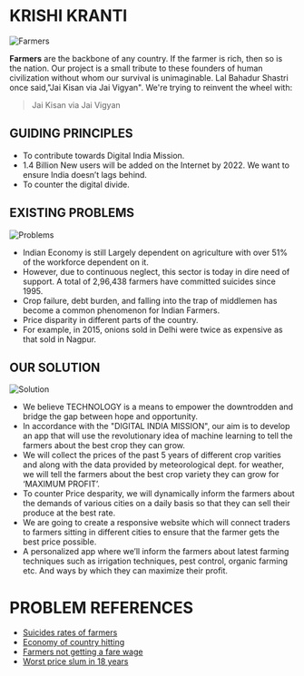 # KRISHI KRANTI

![Farmers](https://images.pexels.com/photos/235925/pexels-photo-235925.jpeg?auto=compress&cs=tinysrgb&dpr=2&w=500)

**Farmers** are the backbone of any country. 
If the farmer is rich, then so is the nation. Our project is a small tribute to these founders of human civilization without whom our survival is unimaginable. Lal Bahadur Shastri once said,"Jai Kisan via Jai Vigyan". We're trying to reinvent the wheel with:

> Jai Kisan via Jai Vigyan

## GUIDING PRINCIPLES 
- To contribute towards Digital India Mission. 
- 1.4 Billion New users will be added on the Internet by 2022. 
We want to ensure India doesn’t lags behind. 
- To counter the digital divide. 

## EXISTING PROBLEMS 
![Problems](https://cdn.pixabay.com/photo/2017/04/25/19/36/farmer-2260636__480.jpg)
- Indian Economy is still Largely dependent on agriculture with over 51% of the workforce dependent on it. 
- However, due to continuous neglect, this sector is today in dire need of support. A total of 2,96,438 farmers have committed suicides since 1995. 
- Crop failure, debt burden, and falling into the trap of middlemen has become a common phenomenon for Indian Farmers. 
- Price disparity in different parts of the country. 
- For example, in 2015, onions sold in Delhi were twice as expensive as that sold in Nagpur. 

## OUR SOLUTION 
![Solution](https://cdn.pixabay.com/photo/2016/04/06/06/04/farmers-1311017__480.jpg)
- We believe TECHNOLOGY is a means to empower the downtrodden and bridge the gap between hope and opportunity. 
- In accordance with the "DIGITAL INDIA MISSION", our aim is to develop an app that will use the revolutionary idea of machine learning to tell the farmers about the best crop they can grow. 
- We will collect the prices of the past 5 years of different crop varities and along with the data provided by meteorological dept. for weather, we will tell the farmers about the best crop variety they can grow for ‘MAXIMUM PROFIT’. 
- To counter Price desparity, we will dynamically inform the farmers about the demands of various cities on a daily basis so that they can sell their produce at the best rate. 
- We are going to create a responsive website which 
will connect traders to farmers sitting in different cities to ensure that the farmer gets the best price possible. 
- A personalized app where we’ll inform the farmers about latest farming techniques such as irrigation techniques, pest control, organic farming etc. And ways by which they can maximize their profit. 

# PROBLEM REFERENCES 
- [Suicides rates of farmers](https://en.wikipedia.org/wiki/Farmers_%27_suicides_in_India)
- [Economy of country hitting](https://m.economictimes.com/news/economy/agriculture/farm-tales-low-pulses-production-falling-prices-continue-to-hurt-farmers/articleshow/67733117.cms)
- [Farmers not getting a fare wage](https://www.thehindu.com/news/national/why-are-farmers-not-getting-a-fair-price/article24068937.ece)
- [Worst price slum in 18 years](https://www.hindustantimes.com/india-news/worst-price-slump-in-18-years-shows-scale-of-farm-crisis/story-P2niBeuqAcaxgms3HmFCTK.html)



